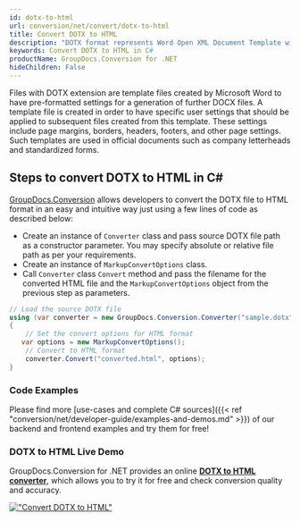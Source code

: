 ```yaml
---
id: dotx-to-html
url: conversion/net/convert/dotx-to-html
title: Convert DOTX to HTML
description: "DOTX format represents Word Open XML Document Template with .dotx extension. Learn how to convert DOTX to HTML file programmatically in C# language using GroupDocs.Conversion for .NET library."
keywords: Convert DOTX to HTML in C#
productName: GroupDocs.Conversion for .NET
hideChildren: False
---
```


Files with DOTX extension are template files created by Microsoft Word to have pre-formatted settings for a generation of further DOCX files. A template file is created in order to have specific user settings that should be applied to subsequent files created from this template. These settings include page margins, borders, headers, footers, and other page settings. Such templates are used in official documents such as company letterheads and standardized forms.

## Steps to convert DOTX to HTML in C#

[GroupDocs.Conversion](https://products.groupdocs.com/conversion/net) allows developers to convert the DOTX file to HTML format in an easy and intuitive way just using a few lines of code as described below:

* Create an instance of `Converter` class and pass source DOTX file path as a constructor parameter. You may specify absolute or relative file path as per your requirements. 
* Create an instance of `MarkupConvertOptions` class.
* Call `Converter` class `Convert` method and pass the filename for the converted HTML file and the `MarkupConvertOptions` object from the previous step as parameters.

```csharp
// Load the source DOTX file
using (var converter = new GroupDocs.Conversion.Converter("sample.dotx"))
{
    // Set the convert options for HTML format
   var options = new MarkupConvertOptions();
    // Convert to HTML format
    converter.Convert("converted.html", options);
}
```

### Code Examples

Please find more [use-cases and complete C# sources]({{< ref "conversion/net/developer-guide/examples-and-demos.md" >}}) of our backend and frontend examples and try them for free!

### DOTX to HTML Live Demo

GroupDocs.Conversion for .NET provides an online [**DOTX to HTML converter**](https://products.groupdocs.app/conversion/dotx-to-html), which allows you to try it for free and check conversion quality and accuracy.

[!["Convert DOTX to HTML"](conversion/net/images/convert-to-html/convert-dotx-to-html.png)](https://products.groupdocs.app/conversion/dotx-to-html)